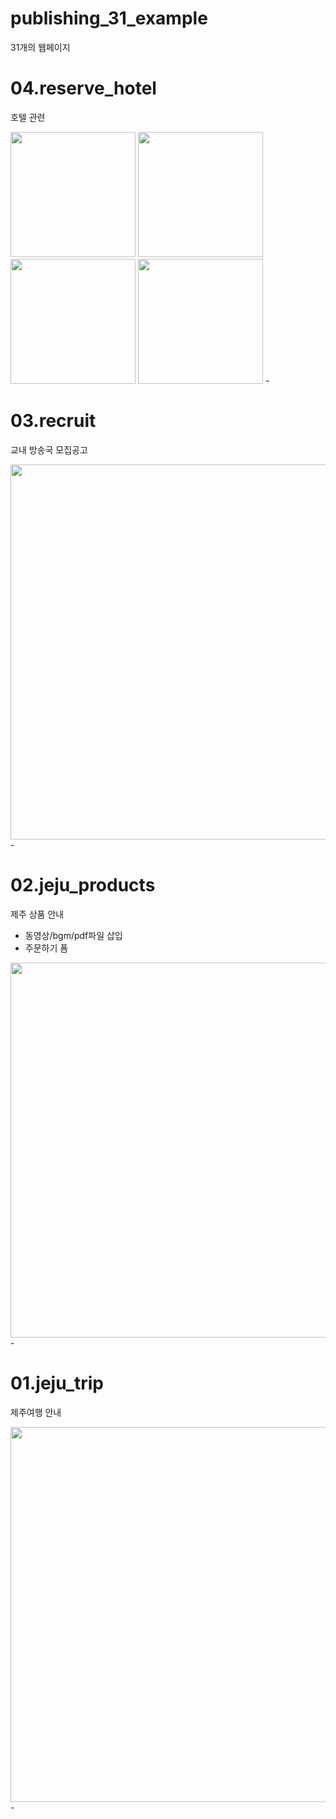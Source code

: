 ﻿# publishing_31_example
31개의 웹페이지 

# 04.reserve_hotel
호텔 관련

<img src="https://user-images.githubusercontent.com/20849970/20849970/174908701-2f597585-3601-4e33-916f-0aafcab1a5fe.png" width="200"/>
<img src="https://user-images.githubusercontent.com/20849970/20849970/174908691-efe965f5-a74d-4cfa-ac35-423522d0fc2a.png" width="200"/>
<img src="https://user-images.githubusercontent.com/20849970/20849970/174908695-09f51a64-3bac-4ed5-8bb9-dfabc8e048e0.png" width="200"/>
<img src="https://user-images.githubusercontent.com/20849970/20849970/174908696-87a2472a-b472-4dd4-bae3-b1bb16c1f5cc.png" width="200"/>
-


# 03.recruit
교내 방송국 모집공고 

<img src="https://user-images.githubusercontent.com/20849970/20849970/174907798-b49ce437-6cd7-40fe-9223-ce08d532bdf8.png" width="600"/>
-

# 02.jeju_products

제주 상품 안내

- 동영상/bgm/pdf파일 삽입
- 주문하기 폼
<img src="https://user-images.githubusercontent.com/20849970/174905609-5481a6eb-1111-4ec2-8d79-54d5123657a6.png" width="600"/>
-

# 01.jeju_trip

제주여행 안내

<img src="https://user-images.githubusercontent.com/20849970/174904460-494116b4-9231-4a21-bb41-1f0c3fa156f1.png" width="600"/>
-

